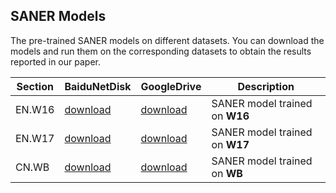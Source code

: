 ## SANER Models

The pre-trained SANER models on different datasets. You can download the models and run them on the corresponding datasets to obtain the results reported in our paper.

| Section | BaiduNetDisk | GoogleDrive | Description |
|-|-|-|-|
|EN.W16|[download]()   |[download]()   |SANER model trained on **W16**|
|EN.W17|[download]()   |[download]()   |SANER model trained on **W17**|
|CN.WB |[download]()   |[download]()   |SANER model trained on **WB**|
